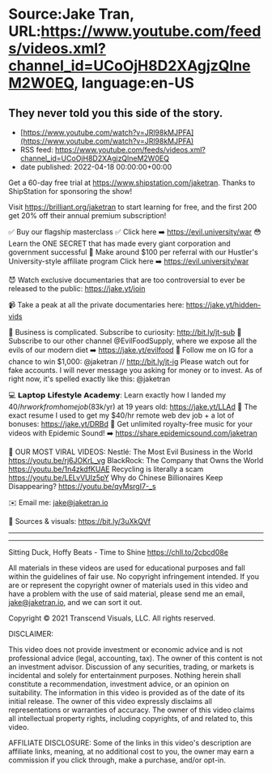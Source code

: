 # Source:Jake Tran, URL:https://www.youtube.com/feeds/videos.xml?channel_id=UCoOjH8D2XAgjzQlneM2W0EQ, language:en-US

## They never told you this side of the story.
 - [https://www.youtube.com/watch?v=JRl98kMJPFA](https://www.youtube.com/watch?v=JRl98kMJPFA)
 - RSS feed: https://www.youtube.com/feeds/videos.xml?channel_id=UCoOjH8D2XAgjzQlneM2W0EQ
 - date published: 2022-04-18 00:00:00+00:00

Get a 60-day free trial at https://www.shipstation.com/jaketran. Thanks to ShipStation for sponsoring the show! 

Visit https://brilliant.org/jaketran to start learning for free, and the first 200 get 20% off their annual premium subscription!

✅ Buy our flagship masterclass ✅ Click here ➡️ https://evil.university/war 
😳 Learn the ONE SECRET that has made every giant corporation and government successful 
🤝 Make around $100 per referral with our Hustler's University-style affiliate program
Click here ➡️ https://evil.university/war 

😈 Watch exclusive documentaries that are too controversial to ever be released to the public: https://jake.yt/join 

📹 Take a peak at all the private documentaries here: https://jake.yt/hidden-vids

🎥 Business is complicated. Subscribe to curiosity: http://bit.ly/jt-sub
🍔 Subscribe to our other channel @EvilFoodSupply, where we expose all the evils of our modern diet ➡️ https://jake.yt/evilfood
📸 Follow me on IG for a chance to win $1,000: @jaketran // http://bit.ly/jt-ig
Please watch out for fake accounts. I will never message you asking for money or to invest. As of right now, it's spelled exactly like this: @jaketran

💻 𝗟𝗮𝗽𝘁𝗼𝗽 𝗟𝗶𝗳𝗲𝘀𝘁𝘆𝗹𝗲 𝗔𝗰𝗮𝗱𝗲𝗺𝘆: Learn exactly how I landed my $40/hr work from home job ($83k/yr) at 19 years old: https://jake.yt/LLAd
📜 The exact resume I used to get my $40/hr remote web dev job + a lot of bonuses: https://jake.yt/DRBd
🎵 Get unlimited royalty-free music for your videos with Epidemic Sound! ➡️ https://share.epidemicsound.com/jaketran

🍿 OUR MOST VIRAL VIDEOS: 
Nestlé: The Most Evil Business in the World https://youtu.be/rj6JOKrL_vg
BlackRock: The Company that Owns the World https://youtu.be/1n4zkdfKUAE
Recycling is literally a scam https://youtu.be/LELvVUIz5pY
Why do Chinese Billionaires Keep Disappearing? https://youtu.be/qyMsrgI7-_s

✉️ Email me: jake@jaketran.io

📰 Sources & visuals: https://bit.ly/3uXkQVf

-----------------------

-----------------------

Sitting Duck, Hoffy Beats - Time to Shine https://chll.to/2cbcd08e

All materials in these videos are used for educational purposes and fall within the guidelines of fair use. No copyright infringement intended. If you are or represent the copyright owner of materials used in this video and have a problem with the use of said material, please send me an email, jake@jaketran.io, and we can sort it out.

Copyright © 2021 Transcend Visuals, LLC. All rights reserved.

DISCLAIMER:

This video does not provide investment or economic advice and is not professional advice (legal, accounting, tax).  The owner of this content is not an investment advisor.  Discussion of any securities, trading, or markets is incidental and solely for entertainment purposes.  Nothing herein shall constitute a recommendation, investment advice, or an opinion on suitability.  The information in this video is provided as of the date of its initial release.  The owner of this video expressly disclaims all representations or warranties of accuracy.  The owner of this video claims all intellectual property rights, including copyrights, of and related to, this video.

AFFILIATE DISCLOSURE: Some of the links in this video's description are affiliate links, meaning, at no additional cost to you, the owner may earn a commission if you click through, make a purchase, and/or opt-in.

